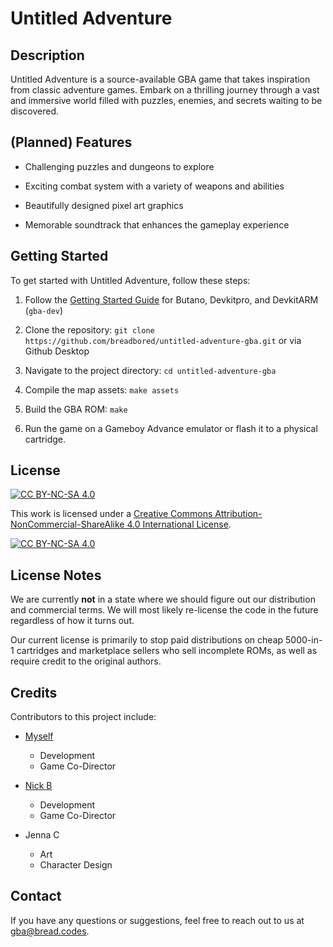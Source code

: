 
# Untitled Adventure


## Description

Untitled Adventure is a source-available GBA game that takes inspiration from classic adventure games. Embark on a thrilling journey through a vast and immersive world filled with puzzles, enemies, and secrets waiting to be discovered.


## (Planned) Features

- Challenging puzzles and dungeons to explore

- Exciting combat system with a variety of weapons and abilities

- Beautifully designed pixel art graphics

- Memorable soundtrack that enhances the gameplay experience


## Getting Started

To get started with Untitled Adventure, follow these steps:

1. Follow the [Getting Started Guide](https://gvaliente.github.io/butano/getting_started.html) for Butano, Devkitpro, and DevkitARM (`gba-dev`)

2. Clone the repository: `git clone https://github.com/breadbored/untitled-adventure-gba.git` or via Github Desktop

3. Navigate to the project directory: `cd untitled-adventure-gba`

4. Compile the map assets: `make assets`

5. Build the GBA ROM: `make`

6. Run the game on a Gameboy Advance emulator or flash it to a physical cartridge.

## License

[![CC BY-NC-SA 4.0][cc-by-nc-sa-shield]][cc-by-nc-sa]

This work is licensed under a
[Creative Commons Attribution-NonCommercial-ShareAlike 4.0 International License][cc-by-nc-sa].

[![CC BY-NC-SA 4.0][cc-by-nc-sa-image]][cc-by-nc-sa]

[cc-by-nc-sa]: http://creativecommons.org/licenses/by-nc-sa/4.0/
[cc-by-nc-sa-image]: https://licensebuttons.net/l/by-nc-sa/4.0/88x31.png
[cc-by-nc-sa-shield]: https://img.shields.io/badge/License-CC%20BY--NC--SA%204.0-lightgrey.svg

## License Notes

We are currently **not** in a state where we should figure out our distribution and commercial terms. We will most likely re-license the code in the future regardless of how it turns out.

Our current license is primarily to stop paid distributions on cheap 5000-in-1 cartridges and marketplace sellers who sell incomplete ROMs, as well as require credit to the original authors.

## Credits

Contributors to this project include:


- [Myself](https://github.com/breadbored)
	- Development
	- Game Co-Director

- [Nick B](https://github.com/NickBaxter)
	- Development
	- Game Co-Director

- Jenna C
	- Art
	- Character Design


## Contact

If you have any questions or suggestions, feel free to reach out to us at [gba@bread.codes](mailto:gba@bread.codes).
